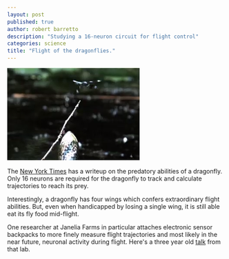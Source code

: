 ```yaml
---
layout: post
published: true
author: robert barretto
description: "Studying a 16-neuron circuit for flight control"
categories: science
title: "Flight of the dragonflies."
---
```

![Dragonfly evading bullfrog. (from New York Times)](/img/posts/2013-04-04-evading_dragonfly.png)

The [New York Times](http://www.nytimes.com/2013/04/02/science/dragonflies-natures-deadly-drone-but-prettier.html) has a writeup on the predatory abilities of a dragonfly.  Only 16 neurons are required for the dragonfly to track and calculate trajectories to reach its prey.

Interestingly, a dragonfly has four wings which confers extraordinary flight abilities. But, even when handicapped by losing a single wing, it is still able eat its fly food mid-flight.

One researcher at Janelia Farms in particular attaches electronic sensor backpacks to more finely measure flight trajectories and most likely in the near future, neuronal activity during flight.  Here's a three year old [talk](http://vimeo.com/16298313) from that lab.
